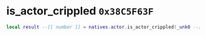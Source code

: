 # is_actor_crippled `0x38C5F63F`

```lua
local result --[[ number ]] = natives.actor.is_actor_crippled(_unk0 --[[ number ]], _unk1 --[[ number ]])
```